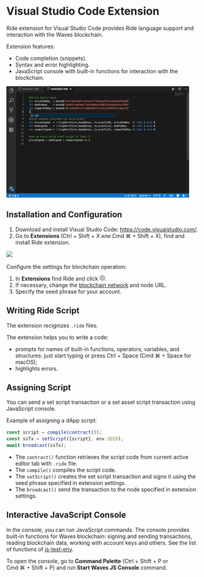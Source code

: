 # Visual Studio Code Extension

Ride extension for Visual Studio Code provides Ride language support and interaction with the Waves blockchain.

Extension features:

* Code completion (snippets).
* Syntax and error highlighting.
* JavaScript console with built-in functions for interaction with the blockchain.

![](./_assets/completion.gif)

## Installation and Configuration

1. Download and install Visual Studio Code: <https://code.visualstudio.com/>.
2. Go to **Extensions** (Ctrl&nbsp;+&nbsp;Shift&nbsp;+&nbsp;X или Cmd&nbsp;⌘&nbsp;+&nbsp;Shift&nbsp;+&nbsp;X), find and install Ride extension.

![](./_assets/vcsode.png)

Configure the settings for blockchain operation:

1. In **Extensions** find Ride and click ![](./_assets/vscode-settings.png).
2. If necessary, change the [blockchain network](/en/blockchain/blockchain-network/chain-id) and node URL.
3. Specify the seed phrase for your account.

## Writing Ride Script

The extension recignizes `.ride` files.

The extension helps you to write a code:
* prompts for names of built-in functions, operators, variables, and structures: just start typing or press Ctrl&nbsp;+&nbsp;Space (Cmd&nbsp;⌘&nbsp;+&nbsp;Space for macOS);
* highlights errors.

## Assigning Script

You can send a set script transaction or a set asset script transaction using JavaScript console.

Example of assigning a dApp script:

```js
const script = compile(contract());
const ssTx = setScript({script}, env.SEED);
await broadcast(ssTx);
```

* The `contract()` function retrieves the script code from current active editor tab with `.ride` file.
* The `compile()` compiles the script code.
* The `setScript()` creates the set script transaction and signs it using the seed phrase specified in extension settings.
* The `broadcast()` send the transaction to the node specified in extension settings.

## Interactive JavaScript Console

In the console, you can run JavaScript commands. The console provides built-in functions for Waves blockchain: signing and sending transactions, reading blockchain data, working with account keys and others. See the list of functions of [js-test-env](https://wavesplatform.github.io/js-test-env/globals.html).

To open the console, go to **Command Palette** (Ctrl&nbsp;+&nbsp;Shift&nbsp;+&nbsp;P or Cmd&nbsp;⌘&nbsp;+&nbsp;Shift&nbsp;+&nbsp;P) and run **Start Waves JS Console** command.
